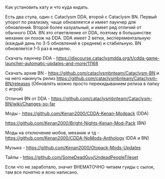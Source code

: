 Как установить кату и что куда кидать.

Есть два стула, один с Cataclysm DDA, второй с Cataclysm BN.
Первый упорот по реализму, чаще обновляется и имеет лаунчер для обновлений.
Второй более казуальный, и имеет ряд отличий от обычного DDA. BN это ответвление от DDA, поэтому в большинстве механик он похож на DDA.
DDA имеет 2 ветки, эксперементальную (каждый день по 3-5 обновлений в среднем) и стабильную. BN обновляется 1-5 раз в неделю.

Скачать лаунчер DDA - https://discourse.cataclysmdda.org/t/cdda-game-launcher-automatic-updates-and-more/11168

Скачать архив BN - https://github.com/cataclysmbnteam/Cataclysm-BN и на него накинуть релиз https://github.com/cataclysmbnteam/Cataclysm-BN/releases
(Обновлять можно просто перекидыванием релиза в папку с игрой)

Отличия BN от DDA - https://github.com/cataclysmbnteam/Cataclysm-BN/wiki/Changes-so-far

Моды - https://github.com/Kenan2000/CDDA-Kenan-Modpack (DDA)

https://github.com/Kenan2000/Bright-Nights-Kenan-Mod-Pack (BN)
       
Моды на отключение мобов, механик и тд - https://github.com/Kenan2000/CDDA-NoMods-Anthology (DDA и BN)

Музыка - https://github.com/Kenan2000/Otopack-Mods-Updates

Тайлы - https://github.com/SomeDeadGuy/UndeadPeopleTileset

Если что не заработало, значит ВНЕМАТОЧНО читаем гуиды с сылок, там все понятно и ясно написано.
